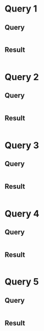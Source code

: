 # Query 1

## Query

```sql
```

## Result

```json
```

# Query 2

## Query

```sql
```

## Result

```json
```

# Query 3

## Query

```sql
```

## Result

```json
```

# Query 4

## Query

```sql
```

## Result

```json
```

# Query 5

## Query

```sql
```

## Result

```json
```